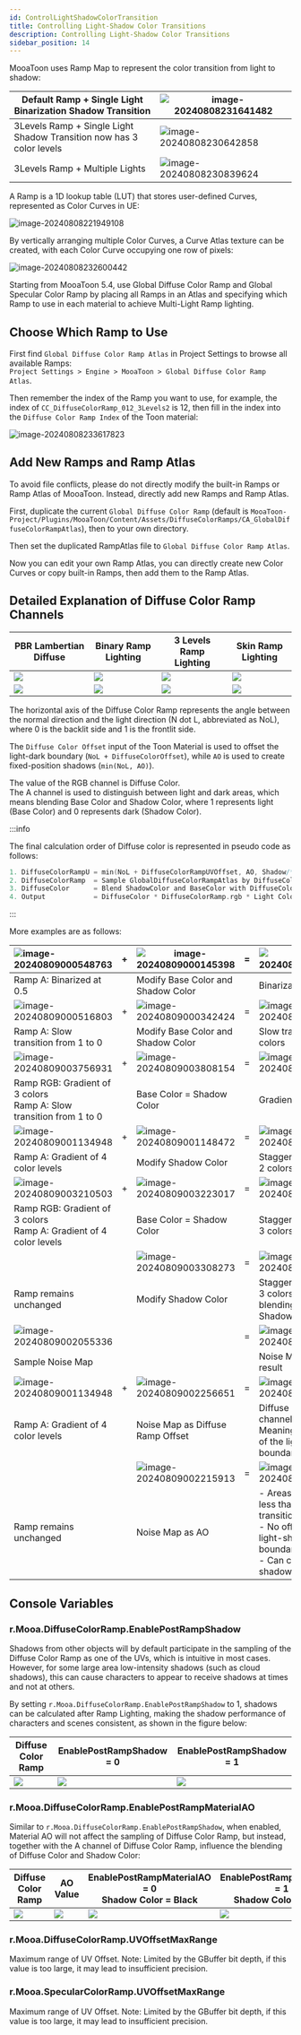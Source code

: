 ```yaml
---
id: ControlLightShadowColorTransition
title: Controlling Light-Shadow Color Transitions
description: Controlling Light-Shadow Color Transitions
sidebar_position: 14
---
```

MooaToon uses Ramp Map to represent the color transition from light to shadow:


| Default Ramp + Single Light<br/>Binarization Shadow Transition           | ![image-20240808231641482](./assets/image-20240808231641482.png) |
| ------------------------------------------------------------------------ | ---------------------------------------------------------------- |
| 3Levels Ramp + Single Light<br/>Shadow Transition now has 3 color levels | ![image-20240808230642858](./assets/image-20240808230642858.png) |
| 3Levels Ramp + Multiple Lights                                           | ![image-20240808230839624](./assets/image-20240808230839624.png) |

A Ramp is a 1D lookup table (LUT) that stores user-defined Curves, represented as Color Curves in UE:

![image-20240808221949108](./assets/image-20240808221949108.png)

By vertically arranging multiple Color Curves, a Curve Atlas texture can be created, with each Color Curve occupying one row of pixels:

![image-20240808232600442](./assets/image-20240808232600442.png)

Starting from MooaToon 5.4, use Global Diffuse Color Ramp and Global Specular Color Ramp by placing all Ramps in an Atlas and specifying which Ramp to use in each material to achieve Multi-Light Ramp lighting.

## Choose Which Ramp to Use

First find `Global Diffuse Color Ramp Atlas` in Project Settings to browse all available Ramps:  
`Project Settings > Engine > MooaToon > Global Diffuse Color Ramp Atlas`.

Then remember the index of the Ramp you want to use, for example, the index of `CC_DiffuseColorRamp_012_3Levels2` is 12, then fill in the index into the `Diffuse Color Ramp Index` of the Toon material:

![image-20240808233617823](./assets/image-20240808233617823.png)

## Add New Ramps and Ramp Atlas

To avoid file conflicts, please do not directly modify the built-in Ramps or Ramp Atlas of MooaToon. Instead, directly add new Ramps and Ramp Atlas.

First, duplicate the current `Global Diffuse Color Ramp` (default is `MooaToon-Project/Plugins/MooaToon/Content/Assets/DiffuseColorRamps/CA_GlobalDiffuseColorRampAtlas`), then to your own directory.  

Then set the duplicated RampAtlas file to `Global Diffuse Color Ramp Atlas`.  

Now you can edit your own Ramp Atlas, you can directly create new Color Curves or copy built-in Ramps, then add them to the Ramp Atlas.  

## Detailed Explanation of Diffuse Color Ramp Channels 


| PBR Lambertian Diffuse                          | Binary Ramp Lighting                            | 3 Levels Ramp Lighting                          | Skin Ramp Lighting                              |
| ----------------------------------------------- | ----------------------------------------------- | ----------------------------------------------- | ----------------------------------------------- |
| ![](assets/Pasted%20image%2020241128002402.png) | ![](assets/Pasted%20image%2020241128002409.png) | ![](assets/Pasted%20image%2020241128002418.png) | ![](assets/Pasted%20image%2020241128002421.png) |
| ![](assets/Pasted%20image%2020241128003810.png) | ![](assets/Pasted%20image%2020241128003348.png) | ![](assets/Pasted%20image%2020241128003158.png) | ![](assets/Pasted%20image%2020241128003255.png) |

The horizontal axis of the Diffuse Color Ramp represents the angle between the normal direction and the light direction (N dot L, abbreviated as NoL), where 0 is the backlit side and 1 is the frontlit side.  

The `Diffuse Color Offset` input of the Toon Material is used to offset the light-dark boundary (`NoL + DiffuseColorOffset`), while `AO` is used to create fixed-position shadows (`min(NoL, AO)`).  

The value of the RGB channel is Diffuse Color.     
The A channel is used to distinguish between light and dark areas, which means blending Base Color and Shadow Color, where 1 represents light (Base Color) and 0 represents dark (Shadow Color).

:::info

The final calculation order of Diffuse color is represented in pseudo code as follows:

```c
1. DiffuseColorRampU = min(NoL + DiffuseColorRampUVOffset, AO, Shadow/*Ray Tracing Shadows / Virtual Shadow Maps / Hair Shadows*/)
2. DiffuseColorRamp  = Sample GlobalDiffuseColorRampAtlas by DiffuseColorRampU 
3. DiffuseColor      = Blend ShadowColor and BaseColor with DiffuseColorRamp.a
4. Output            = DiffuseColor * DiffuseColorRamp.rgb * Light Color
```

:::

More examples are as follows:

| ![image-20240809000548763](./assets/image-20240809000548763.png)       | +   | ![image-20240809000145398](./assets/image-20240809000145398.png) | =   | ![image-20240809000224379](./assets/image-20240809000224379.png)                                                                                           |
| :--------------------------------------------------------------------- | --- | ---------------------------------------------------------------- | --- | ---------------------------------------------------------------------------------------------------------------------------------------------------------- |
| Ramp A: Binarized at 0.5                                               |     | Modify Base Color and Shadow Color                               |     | Binarization of 2 colors                                                                                                                                   |
| ![image-20240809000516803](./assets/image-20240809000516803.png)       | +   | ![image-20240809000342424](./assets/image-20240809000342424.png) | =   | ![image-20240809000354270](./assets/image-20240809000354270.png)                                                                                           |
| Ramp A: Slow transition from 1 to 0                                    |     | Modify Base Color and Shadow Color                               |     | Slow transition of 2 colors                                                                                                                                |
| ![image-20240809003756931](./assets/image-20240809003756931.png)       | +   | ![image-20240809003808154](./assets/image-20240809003808154.png) | =   | ![image-20240809003817990](./assets/image-20240809003817990.png)                                                                                           |
| Ramp RGB: Gradient of 3 colors<br/>Ramp A: Slow transition from 1 to 0 |     | Base Color = Shadow Color                                        |     | Gradient of 3 colors                                                                                                                                       |
| ![image-20240809001134948](./assets/image-20240809001134948.png)       | +   | ![image-20240809001148472](./assets/image-20240809001148472.png) | =   | ![image-20240809001201077](./assets/image-20240809001201077.png)                                                                                           |
| Ramp A: Gradient of 4 color levels                                     |     | Modify Shadow Color                                              |     | Staggered gradient of 2 colors                                                                                                                             |
| ![image-20240809003210503](./assets/image-20240809003210503.png)       | +   | ![image-20240809003223017](./assets/image-20240809003223017.png) | =   | ![image-20240809003233104](./assets/image-20240809003233104.png)                                                                                           |
| Ramp RGB: Gradient of 3 colors<br/>Ramp A: Gradient of 4 color levels  |     | Base Color = Shadow Color                                        |     | Staggered gradient of 3 colors                                                                                                                             |
|                                                                        |     | ![image-20240809003308273](./assets/image-20240809003308273.png) | =   | ![image-20240809003320512](./assets/image-20240809003320512.png)                                                                                           |
| Ramp remains unchanged                                                 |     | Modify Shadow Color                                              |     | Staggered gradient of 3 colors in multiply blending mode with Shadow Color                                                                                 |
| ![image-20240809002055336](./assets/image-20240809002055336.png)       |     |                                                                  | =   | ![image-20240809002024305](./assets/image-20240809002024305.png)                                                                                           |
| Sample Noise Map                                                       |     |                                                                  |     | Noise Map sampling result                                                                                                                                  |
| ![image-20240809001134948](./assets/image-20240809001134948.png)       | +   | ![image-20240809002256651](./assets/image-20240809002256651.png) | =   | ![image-20240809002310226](./assets/image-20240809002310226.png)                                                                                           |
| Ramp A: Gradient of 4 color levels                                     |     | Noise Map as Diffuse Ramp Offset                                 |     | Diffuse Ramp A channel is offset,<br/>Meaning the position of the light-shadow boundary is offset                                                          |
|                                                                        |     | ![image-20240809002215913](./assets/image-20240809002215913.png) | =   | ![image-20240809002226413](./assets/image-20240809002226413.png)                                                                                           |
| Ramp remains unchanged                                                 |     | Noise Map as AO                                                  |     | - Areas where Noise is less than 1 gradually transition to shadows,<br/>- No offset at the light-shadow boundary,<br/>- Can create soft shadow transitions |
## Console Variables


### r.Mooa.DiffuseColorRamp.EnablePostRampShadow

Shadows from other objects will by default participate in the sampling of the Diffuse Color Ramp as one of the UVs, which is intuitive in most cases.    
However, for some large area low-intensity shadows (such as cloud shadows), this can cause characters to appear to receive shadows at times and not at others.  

By setting `r.Mooa.DiffuseColorRamp.EnablePostRampShadow` to 1, shadows can be calculated after Ramp Lighting, making the shadow performance of characters and scenes consistent, as shown in the figure below:

| Diffuse Color Ramp                              | EnablePostRampShadow = 0                        | EnablePostRampShadow = 1                        |
| ----------------------------------------------- | ----------------------------------------------- | ----------------------------------------------- |
| ![](assets/Pasted%20image%2020250215192659.png) | ![](assets/Pasted%20image%2020250215192550.png) | ![](assets/Pasted%20image%2020250215192411.png) |

### r.Mooa.DiffuseColorRamp.EnablePostRampMaterialAO

Similar to `r.Mooa.DiffuseColorRamp.EnablePostRampShadow`, when enabled, Material AO will not affect the sampling of Diffuse Color Ramp, but instead, together with the A channel of Diffuse Color Ramp, influence the blending of Diffuse Color and Shadow Color:

| Diffuse Color Ramp                              | AO Value                                        | EnablePostRampMaterialAO = 0<br/>Shadow Color = Black | EnablePostRampMaterialAO = 1<br/>Shadow Color = Black |
| ----------------------------------------------- | ----------------------------------------------- | ---------------------------------------------------- | ----------------------------------------------------- |
| ![](assets/Pasted%20image%2020250531170132.png) | ![](assets/Pasted%20image%2020250531165840.png) | ![](assets/Pasted%20image%2020250531165904.png)      | ![](assets/Pasted%20image%2020250531165840.png)       |

### r.Mooa.DiffuseColorRamp.UVOffsetMaxRange

Maximum range of UV Offset. Note: Limited by the GBuffer bit depth, if this value is too large, it may lead to insufficient precision.

### r.Mooa.SpecularColorRamp.UVOffsetMaxRange

Maximum range of UV Offset. Note: Limited by the GBuffer bit depth, if this value is too large, it may lead to insufficient precision.